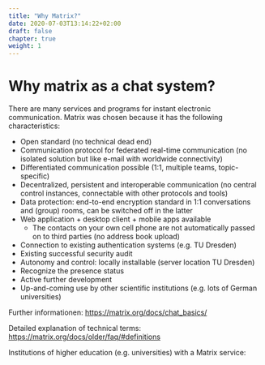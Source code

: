```yaml
---
title: "Why Matrix?"
date: 2020-07-03T13:14:22+02:00
draft: false
chapter: true
weight: 1
---
```


# Why matrix as a chat system?

There are many services and programs for instant electronic communication. Matrix was chosen because it has the following characteristics:

- Open standard (no technical dead end)
- Communication protocol for federated real-time communication (no isolated solution but like e-mail with worldwide connectivity)
- Differentiated communication possible (1:1, multiple teams, topic-specific)
- Decentralized, persistent and interoperable communication (no central control instances, connectable with other protocols and tools)
- Data protection: end-to-end encryption standard in 1:1 conversations and (group) rooms, can be switched off in the latter
- Web application + desktop client + mobile apps available
  - The contacts on your own cell phone are not automatically passed on to third parties (no address book upload)
- Connection to existing authentication systems (e.g. TU Dresden)
- Existing successful security audit
- Autonomy and control: locally installable (server location TU Dresden)
- Recognize the presence status
- Active further development
- Up-and-coming use by other scientific institutions (e.g. lots of German universities)

Further informationen: https://matrix.org/docs/chat_basics/

Detailed explanation of technical terms: https://matrix.org/docs/older/faq/#definitions

Institutions of higher education (e.g. universities) with a Matrix service: 

<object data="/images/federation_map.svg" type="image/svg+xml" style="width: 600px; max-width: 100%"></object>
